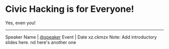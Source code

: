 # Civic Hacking is for Everyone!
Yes, even you!
* * *
Speaker Name | [@speaker](https://twitter.com/speaker)
Event | Date xz.ckmzx
Note: Add introductory slides here.
nd here's another one
